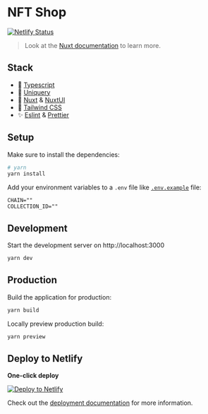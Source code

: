 # NFT Shop

[![Netlify Status](https://api.netlify.com/api/v1/badges/5688b1f8-4156-4870-9e37-5591e8436cff/deploy-status)](https://app.netlify.com/sites/stupendous-shop/deploys)

> Look at the [Nuxt documentation](https://nuxt.com/docs/getting-started/introduction) to learn more.

## Stack

- 🦾 [Typescript](https://www.typescriptlang.org/)
- 🚀 [Uniquery](https://github.com/kodadot/uniquery)
- 💚 [Nuxt](https://nuxt.com/) & [NuxtUI](https://ui.nuxt.com/)
- 🌊 [Tailwind CSS](https://tailwindcss.com/)
- ✨ [Eslint](https://eslint.org/) & [Prettier](https://prettier.io/)

## Setup

Make sure to install the dependencies:

```bash
# yarn
yarn install
```

Add your environment variables to a `.env` file like [`.env.example`](./.env.example) file:

```
CHAIN=""
COLLECTION_ID=""
```

## Development

Start the development server on http://localhost:3000

```bash
yarn dev
```

## Production

Build the application for production:

```bash
yarn build
```

Locally preview production build:

```bash
yarn preview
```

## Deploy to Netlify

**One-click deploy**

[![Deploy to Netlify](https://www.netlify.com/img/deploy/button.svg)](https://app.netlify.com/start/deploy?repository=https://github.com/roiLeo/stupendous-shop)

Check out the [deployment documentation](https://nuxt.com/docs/getting-started/deployment) for more information.
